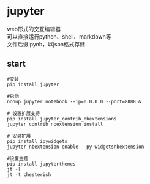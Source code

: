 # jupyter
web形式的交互编辑器  
可以直接运行python、shell、markdown等  
文件后缀ipynb，以json格式存储  


## start
```shell
#安装
pip install jupyter

#启动
nohup jupyter notebook --ip=0.0.0.0 --port=8888 &

# 设置扩展支持
pip install jupyter_contrib_nbextensions
jupyter contrib nbextension install

# 安装扩展
pip install ipywidgets
jupyter nbextension enable --py widgetsnbextension

#设置主题
pip install jupyterthemes
jt -l
jt -t chesterish
```